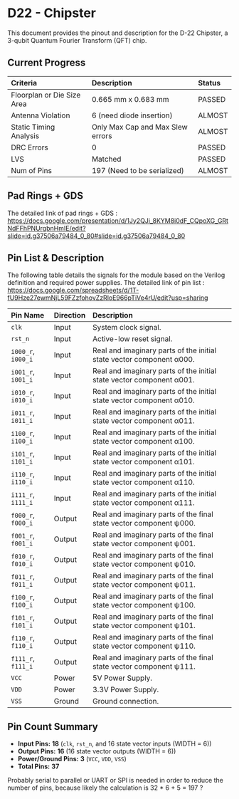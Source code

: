 # D22 - Chipster

This document provides the pinout and description for the D-22 Chipster, a 3-qubit Quantum Fourier Transform (QFT) chip.

## Current Progress
| Criteria | Description | Status |
| :--- | :--- | :--- |
| Floorplan or Die Size Area | 0.665 mm x 0.683 mm | PASSED |
| Antenna Violation | 6 (need diode insertion) | ALMOST |
| Static Timing Analysis | Only Max Cap and Max Slew errors | ALMOST |
| DRC Errors | 0 | PASSED |
| LVS | Matched | PASSED |
| Num of Pins | 197 (Need to be serialized) | ALMOST |

## Pad Rings + GDS
The detailed link of pad rings + GDS : https://docs.google.com/presentation/d/1Jy2QJi_8KYM8i0dF_CQpoXG_GRtNdFFhPNUrgbnHmIE/edit?slide=id.g37506a79484_0_80#slide=id.g37506a79484_0_80

## Pin List & Description

The following table details the signals for the module based on the Verilog definition and required power supplies.
The detailed link of pin list : https://docs.google.com/spreadsheets/d/1T-fU9Hze27ewmNjL59FZzfohovZzRloE966pTiVe4rU/edit?usp=sharing

| Pin Name | Direction | Description |
| :--- | :--- | :--- |
| `clk` | Input | System clock signal. |
| `rst_n` | Input | Active-low reset signal. |
| `i000_r`, `i000_i` | Input | Real and imaginary parts of the initial state vector component α000. |
| `i001_r`, `i001_i` | Input | Real and imaginary parts of the initial state vector component α001. |
| `i010_r`, `i010_i` | Input | Real and imaginary parts of the initial state vector component α010. |
| `i011_r`, `i011_i` | Input | Real and imaginary parts of the initial state vector component α011. |
| `i100_r`, `i100_i` | Input | Real and imaginary parts of the initial state vector component α100. |
| `i101_r`, `i101_i` | Input | Real and imaginary parts of the initial state vector component α101. |
| `i110_r`, `i110_i` | Input | Real and imaginary parts of the initial state vector component α110. |
| `i111_r`, `i111_i` | Input | Real and imaginary parts of the initial state vector component α111. |
| `f000_r`, `f000_i` | Output | Real and imaginary parts of the final state vector component ψ000. |
| `f001_r`, `f001_i` | Output | Real and imaginary parts of the final state vector component ψ001. |
| `f010_r`, `f010_i` | Output | Real and imaginary parts of the final state vector component ψ010. |
| `f011_r`, `f011_i` | Output | Real and imaginary parts of the final state vector component ψ011. |
| `f100_r`, `f100_i` | Output | Real and imaginary parts of the final state vector component ψ100. |
| `f101_r`, `f101_i` | Output | Real and imaginary parts of the final state vector component ψ101. |
| `f110_r`, `f110_i` | Output | Real and imaginary parts of the final state vector component ψ110. |
| `f111_r`, `f111_i` | Output | Real and imaginary parts of the final state vector component ψ111. |
| `VCC` | Power | 5V Power Supply. |
| `VDD` | Power | 3.3V Power Supply. |
| `VSS` | Ground | Ground connection. |

## Pin Count Summary

* **Input Pins:** **18** (`clk`, `rst_n`, and 16 state vector inputs (WIDTH = 6))
* **Output Pins:** **16** (16 state vector outputs (WIDTH = 6))
* **Power/Ground Pins:** **3** (`VCC`, `VDD`, `VSS`)
* **Total Pins:** **37**

Probably serial to parallel or UART or SPI is needed in order to reduce the number of pins, because likely the calculation is 32 * 6 + 5 = 197 ?
